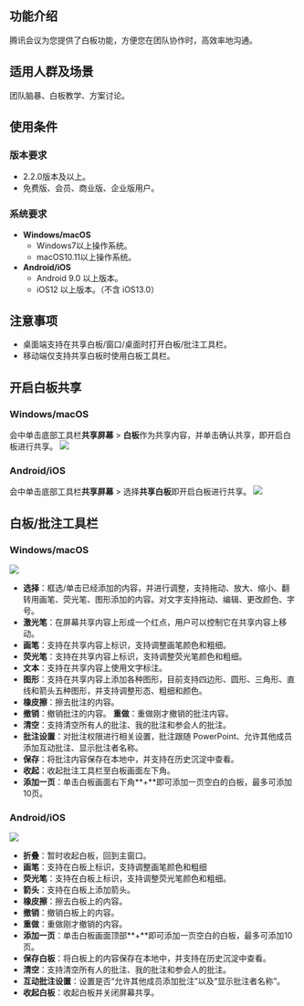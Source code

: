 ## 功能介绍
腾讯会议为您提供了白板功能，方便您在团队协作时，高效率地沟通。

## 适用人群及场景
团队脑暴、白板教学、方案讨论。

## 使用条件
### 版本要求
- 2.2.0版本及以上。
- 免费版、会员、商业版、企业版用户。

### 系统要求
- **Windows/macOS**
  -  Windows7以上操作系统。
  -  macOS10.11以上操作系统。
- **Android/iOS**
  - Android 9.0 以上版本。
  - iOS12 以上版本。（不含 iOS13.0）

## 注意事项
- 桌面端支持在共享白板/窗口/桌面时打开白板/批注工具栏。
- 移动端仅支持共享白板时使用白板工具栏。

## 开启白板共享

### Windows/macOS
会中单击底部工具栏**共享屏幕** > **白板**作为共享内容，并单击确认共享，即开启白板进行共享。
![](https://qcloudimg.tencent-cloud.cn/raw/53277b30907db080be08d94c89842411.png)

### Android/iOS
会中单击底部工具栏**共享屏幕** > 选择**共享白板**即开启白板进行共享。
![](https://qcloudimg.tencent-cloud.cn/raw/3a40b7616fc408d052266c4ce88a8e70.png)

## 白板/批注工具栏
### Windows/macOS
![](https://qcloudimg.tencent-cloud.cn/raw/a8b17166af6a656600b4026a858ad7de.png)
- **选择**：框选/单击已经添加的内容，并进行调整，支持拖动、放大、缩小、翻转用画笔、荧光笔、图形添加的内容。对文字支持拖动、编辑、更改颜色、字号。
- **激光笔**：在屏幕共享内容上形成一个红点，用户可以控制它在共享内容上移动。
- **画笔**：支持在共享内容上标识，支持调整画笔颜色和粗细。
- **荧光笔**：支持在共享内容上标识，支持调整荧光笔颜色和粗细。
- **文本**：支持在共享内容上使用文字标注。
- **图形**：支持在共享内容上添加各种图形，目前支持四边形、圆形、三角形、直线和箭头五种图形，并支持调整形态、粗细和颜色。
- **橡皮擦**：擦去批注的内容。
- **撤销**：撤销批注的内容。
	**重做**：重做刚才撤销的批注内容。
- **清空**：支持清空所有人的批注、我的批注和参会人的批注。
- **批注设置**：对批注权限进行相关设置，批注跟随 PowerPoint、允许其他成员添加互动批注、显示批注者名称。
- **保存**：将批注内容保存在本地中，并支持在历史沉淀中查看。
- **收起**：收起批注工具栏至白板画面左下角。
- **添加一页**：单击白板画面右下角**+**即可添加一页空白的白板，最多可添加10页。

### Android/iOS
![](https://qcloudimg.tencent-cloud.cn/raw/23af59d51f386dbfec76b9ec0ce2fae1.png)
- **折叠**：暂时收起白板，回到主窗口。
- **画笔**：支持在白板上标识，支持调整画笔颜色和粗细
- **荧光笔**：支持在白板上标识，支持调整荧光笔颜色和粗细。
- **箭头**：支持在白板上添加箭头。
- **橡皮擦**：擦去白板上的内容。
- **撤销**：撤销白板上的内容。
- **重做**：重做刚才撤销的内容。
- **添加一页**：单击白板画面顶部**+**即可添加一页空白的白板，最多可添加10页。
- **保存白板**：将白板上的内容保存在本地中，并支持在历史沉淀中查看。
- **清空**：支持清空所有人的批注、我的批注和参会人的批注。
- **互动批注设置**：设置是否“允许其他成员添加批注”以及“显示批注者名称”。
- **收起白板**：收起白板并关闭屏幕共享。

